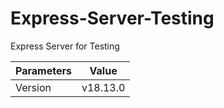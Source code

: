 # Express-Server-Testing
Express Server for Testing

| Parameters  | Value |
| ------------- | ------------- |
| Version  | v18.13.0  |
